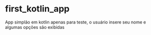 # first_kotlin_app
App simplão em kotlin apenas para teste, o usuário insere seu nome e algumas opções são exibidas
